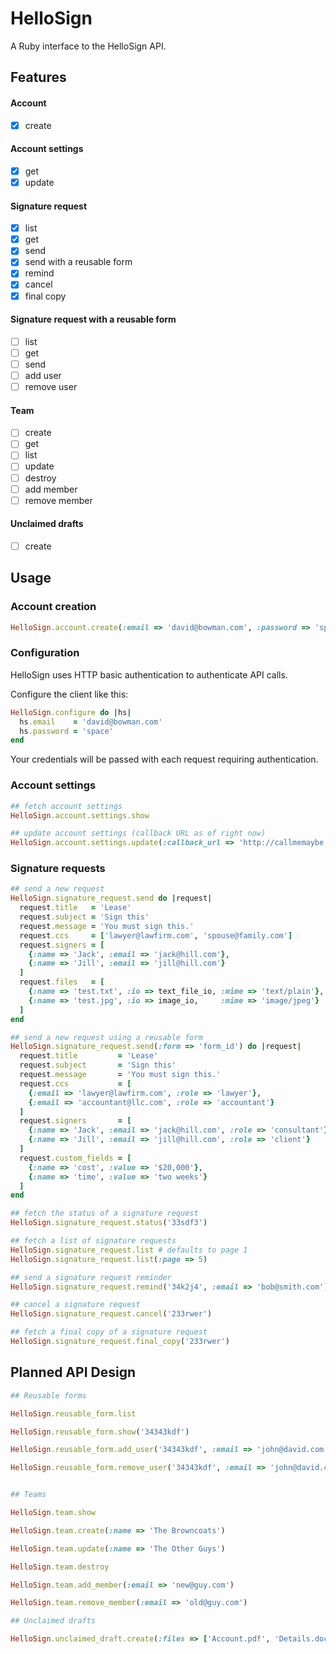 # HelloSign

A Ruby interface to the HelloSign API.

## Features

#### Account
- [x] create

#### Account settings
- [x] get
- [x] update

#### Signature request

- [x] list
- [x] get
- [x] send
- [x] send with a reusable form
- [x] remind
- [x] cancel
- [x] final copy

#### Signature request with a reusable form

- [ ] list
- [ ] get
- [ ] send
- [ ] add user
- [ ] remove user

#### Team

- [ ] create
- [ ] get
- [ ] list
- [ ] update
- [ ] destroy
- [ ] add member
- [ ] remove member

#### Unclaimed drafts

- [ ] create

## Usage

### Account creation

```ruby
HelloSign.account.create(:email => 'david@bowman.com', :password => 'space')
```

### Configuration

HelloSign uses HTTP basic authentication to authenticate API calls.

Configure the client like this:

```ruby
HelloSign.configure do |hs|
  hs.email    = 'david@bowman.com'
  hs.password = 'space'
end
```

Your credentials will be passed with each request requiring authentication.

### Account settings

```ruby
## fetch account settings
HelloSign.account.settings.show

## update account settings (callback URL as of right now)
HelloSign.account.settings.update(:callback_url => 'http://callmemaybe.com')
```

### Signature requests

```ruby
## send a new request
HelloSign.signature_request.send do |request|
  request.title   = 'Lease'
  request.subject = 'Sign this'
  request.message = 'You must sign this.'
  request.ccs     = ['lawyer@lawfirm.com', 'spouse@family.com']
  request.signers = [
    {:name => 'Jack', :email => 'jack@hill.com'},
    {:name => 'Jill', :email => 'jill@hill.com'}
  ]
  request.files   = [
    {:name => 'test.txt', :io => text_file_io, :mime => 'text/plain'},
    {:name => 'test.jpg', :io => image_io,     :mime => 'image/jpeg'}
  ]
end

## send a new request using a reusable form
HelloSign.signature_request.send(:form => 'form_id') do |request|
  request.title         = 'Lease'
  request.subject       = 'Sign this'
  request.message       = 'You must sign this.'
  request.ccs           = [
    {:email => 'lawyer@lawfirm.com', :role => 'lawyer'},
    {:email => 'accountant@llc.com', :role => 'accountant'}
  ]
  request.signers       = [
    {:name => 'Jack', :email => 'jack@hill.com', :role => 'consultant'},
    {:name => 'Jill', :email => 'jill@hill.com', :role => 'client'}
  ]
  request.custom_fields = [
    {:name => 'cost', :value => '$20,000'},
    {:name => 'time', :value => 'two weeks'}
  ]
end

## fetch the status of a signature request
HelloSign.signature_request.status('33sdf3')

## fetch a list of signature requests
HelloSign.signature_request.list # defaults to page 1
HelloSign.signature_request.list(:page => 5)

## send a signature request reminder
HelloSign.signature_request.remind('34k2j4', :email => 'bob@smith.com')

## cancel a signature request
HelloSign.signature_request.cancel('233rwer')

## fetch a final copy of a signature request
HelloSign.signature_request.final_copy('233rwer')
```

## Planned API Design

```ruby
## Reusable forms

HelloSign.reusable_form.list

HelloSign.reusable_form.show('34343kdf')

HelloSign.reusable_form.add_user('34343kdf', :email => 'john@david.com')

HelloSign.reusable_form.remove_user('34343kdf', :email => 'john@david.com')


## Teams

HelloSign.team.show

HelloSign.team.create(:name => 'The Browncoats')

HelloSign.team.update(:name => 'The Other Guys')

HelloSign.team.destroy

HelloSign.team.add_member(:email => 'new@guy.com')

HelloSign.team.remove_member(:email => 'old@guy.com')

## Unclaimed drafts

HelloSign.unclaimed_draft.create(:files => ['Account.pdf', 'Details.doc'])
```
